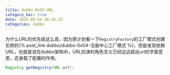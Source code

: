 ```yaml
---
title: dubbo-0x03-URL
category_bar: true
date: 2025-05-14 16:54:23
categories: dubbo
---
```


为什么URL的优先级这么高，因为原计划看一下`RegistryFactory`的工厂模式创建实例的{% post_link dubbo/dubbo-0x04-注册中心工厂模式 %}，但是发现依赖URL，也就是说在dubbo架构中，URL扮演的角色含义已经远远超出url的字面意思，还承载了配置的作用。

```java
Registry getRegistry(URL url);
```